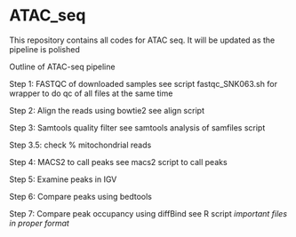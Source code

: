 # ATAC_seq
This repository contains all codes for ATAC seq. It will be updated as the pipeline is polished 

Outline of ATAC-seq pipeline

Step 1: FASTQC of downloaded samples
	see script fastqc_SNK063.sh for wrapper to do qc of all files at the same time 

Step 2: Align the reads using bowtie2
	see align script

Step 3: Samtools quality filter
	see samtools analysis of samfiles script 

Step 3.5: check % mitochondrial reads 
	
Step 4: MACS2 to call peaks
	see macs2 script to call peaks  


Step 5: Examine peaks in IGV


Step 6: Compare peaks using bedtools

Step 7: Compare peak occupancy using diffBind
see R script *important files in proper format*
